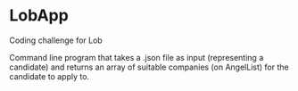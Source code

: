 # LobApp
Coding challenge for Lob

Command line program that takes a .json file as input (representing a candidate) and returns an array of suitable companies
(on AngelList) for the candidate to apply to.
